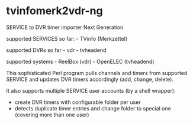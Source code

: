 tvinfomerk2vdr-ng
=================

SERVICE to DVR timer importer Next Generation

supported SERVICES so far:
	- TVinfo (Merkzettel)

supported DVRs so far
	- vdr
	- tvheadend

supported systems
	- ReelBox (vdr)
	- OpenELEC (tvheadend)


This sophisticated Perl program pulls channels and timers from supported SERVICE and updates DVR timers accordingly (add, change, delete).

It also supports multiple SERVICE user accounts (by a shell wrapper):
 - create DVR timers with configurable folder per user
 - detects duplicate timer entries and change folder to special one (covering more than one user)
